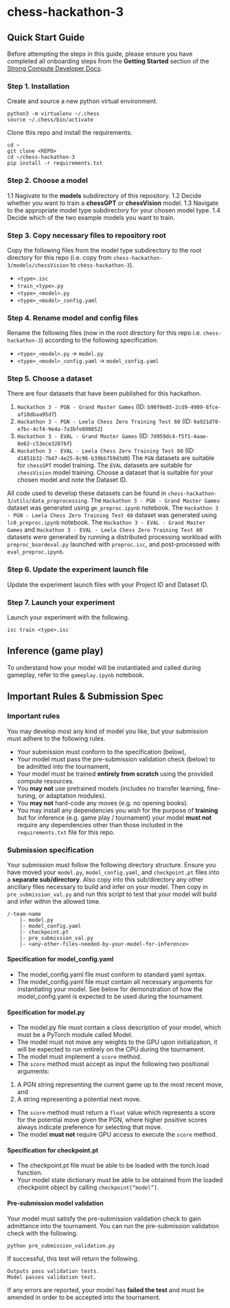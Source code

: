 # chess-hackathon-3

## Quick Start Guide
Before attempting the steps in this guide, please ensure you have completed all onboarding steps from the **Getting Started** section of the [Strong Compute Developer Docs](https://strong-compute.gitbook.io/developer-docs). 

### Step 1. Installation
Create and source a new python virtual environment.

```
python3 -m virtualenv ~/.chess
source ~/.chess/bin/activate
```

Clone this repo and install the requirements.

```
cd ~
git clone <REPO>
cd ~/chess-hackathon-3
pip install -r requirements.txt
```

### Step 2. Choose a model
1.1 Nagivate to the **models** subdirectory of this repository.
1.2 Decide whether you want to train a **chessGPT** or **chessVision** model.
1.3 Navigate to the appropriate model type subdirectory for your chosen model type.
1.4 Decide which of the two example models you want to train.

### Step 3. Copy necessary files to repository root
Copy the following files from the model type subdirectory to the root directory for this repo (i.e. copy from `chess-hackathon-3/models/chessVision` to `chess-hackathon-3`).
 - `<type>.isc`
 - `train_<type>.py`
 - `<type>_<model>.py`
 - `<type>_<model>_config.yaml`

### Step 4. Rename model and config files
Rename the following files (now in the root directory for this repo i.e. `chess-hackathon-3`) according to the following specification.
 - `<type>_<model>.py` -> `model.py`
 - `<type>_<model>_config.yaml` -> `model_config.yaml`

### Step 5. Choose a dataset
There are four datasets that have been published for this hackathon. 
1. `Hackathon 3 - PGN - Grand Master Games` (ID: `b90f0e85-2cd9-4909-8fce-af10dbaa95d7`)
2. `Hackathon 3 - PGN - Leela Chess Zero Training Test 60` (ID: `9a921d78-e7bc-4cf4-9e4a-7a3bfe890852`)
3. `Hackathon 3 - EVAL - Grand Master Games` (ID: `7d959dc4-f5f1-4aae-8e62-c53ece32876f`)
4. `Hackathon 3 - EVAL - Leela Chess Zero Training Test 60` (ID: `d1851b32-7b47-4e25-8c96-b39bb759d3d0`)
The `PGN` datasets are suitable for `chessGPT` model training. The `EVAL` datasets are suitable for `chessVision` model training. Choose a dataset that is suitable for your chosen model and note the Dataset ID.

All code used to develop these datasets can be found in `chess-hackathon-3/utils/data_preprocessing`. The `Hackathon 3 - PGN - Grand Master Games` dataset was generated using `gm_preproc.ipynb` notebook. The `Hackathon 3 - PGN - Leela Chess Zero Training Test 60` dataset was generated using `lc0_preproc.ipynb` notebook. The `Hackathon 3 - EVAL - Grand Master Games` and `Hackathon 3 - EVAL - Leela Chess Zero Training Test 60` datasets were generated by running a distributed processing workload with `preproc_boardeval.py` launched with `preproc.isc`, and post-processed with `eval_preproc.ipynb`.

### Step 6. Update the experiment launch file
Update the experiment launch files with your Project ID and Dataset ID.

### Step 7. Launch your experiment
Launch your experiment with the following.

```
isc train <type>.isc
```

## Inference (game play)
To understand how your model will be instantiated and called during gameplay, refer to the `gameplay.ipynb` notebook.

## Important Rules & Submission Spec
### Important rules
You may develop most any kind of model you like, but your submission must adhere to the following rules. 
 - Your submission must conform to the specification (below),
 - Your model must pass the pre-submission validation check (below) to be admitted into the tournament, 
 - Your model must be trained **entirely from scratch** using the provided compute resources. 
 - You **may not** use pretrained models (includes no transfer learning, fine-tuning, or adaptation modules).
 - You **may not** hard-code any moves (e.g. no opening books).
 - You may install any dependencies you wish for the purpose of **training** but for inference (e.g. game play / tournament) your model **must not** require any dependencies other than those included in the `requirements.txt` file for this repo.

### Submission specification
Your submission must follow the following directory structure. Ensure you have moved your `model.py`, `model_config.yaml`, and `checkpoint.pt` files into a **separate sub/directory**. Also copy into this sub/directory any other ancillary files necessary to build and infer on your model. Then copy in `pre_submission_val.py` and run this script to test that your model will build and infer within the allowed time.

```
/-team-name
    |- model.py
    |- model_config.yaml
    |- checkpoint.pt
    |- pre_submission_val.py
    |- <any-other-files-needed-by-your-model-for-inference>
```

#### Specification for model_config.yaml
 - The model_config.yaml file must conform to standard yaml syntax.
 - The model_config.yaml file must contain all necessary arguments for instantiating your model. See below for demonstration of how the model_config.yaml is expected to be used during the tournament.

#### Specification for model.py
 - The model.py file must contain a class description of your model, which must be a PyTorch module called Model.
 - The model must not move any weights to the GPU upon initialization, it will be expected to run entirely on the CPU during the tournament.
 - The model must implement a `score` method. 
 - The `score` method must accept as input the following two positional arguments:
  1. A PGN string representing the current game up to the most recent move, and
  2. A string representing a potential next move.
 - The `score` method must return a `float` value which represents a score for the potential move given the PGN, where higher positive scores always indicate preference for selecting that move.
 - The model **must not** require GPU access to execute the `score` method.

#### Specification for checkpoint.pt
 - The checkpoint.pt file must be able to be loaded with the torch.load function.
 - Your model state dictionary must be able to be obtained from the loaded checkpoint object by calling `checkpoint[“model”]`.

#### Pre-submission model validation
Your model must satisfy the pre-submission validation check to gain admittance into the tournament. You can run the pre-submission validation check 
with the following.

```
python pre_submission_validation.py
```

If successful, this test will return the following.

```
Outputs pass validation tests.
Model passes validation test.
```

If any errors are reported, your model has **failed the test** and must be amended in order to be accepted into the tournament.